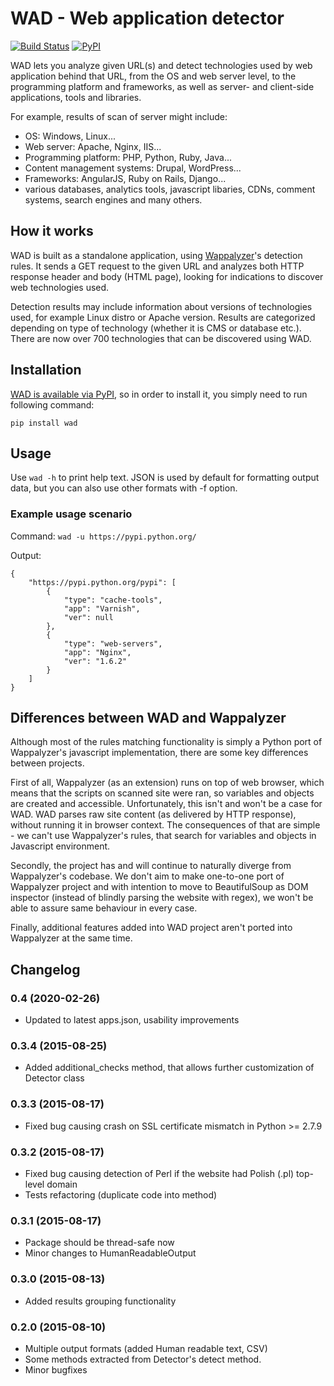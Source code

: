# WAD - Web application detector
[![Build Status](https://travis-ci.org/CERN-CERT/WAD.svg?branch=master)](https://travis-ci.org/CERN-CERT/WAD) [![PyPI](https://img.shields.io/pypi/v/wad.svg)](https://pypi.python.org/pypi/wad)

WAD lets you analyze given URL(s) and detect technologies used by web application behind that URL, 
from the OS and web server level, to the programming platform and frameworks, as well as server- and client-side
applications, tools and libraries. 

For example, results of scan of server might include: 

  * OS: Windows, Linux...
  * Web server: Apache, Nginx, IIS...
  * Programming platform: PHP, Python, Ruby, Java...
  * Content management systems: Drupal, WordPress...
  * Frameworks: AngularJS, Ruby on Rails, Django...
  * various databases, analytics tools, javascript libaries, CDNs, comment systems, search engines and many others.
  

## How it works
WAD is built as a standalone application, using [Wappalyzer](https://github.com/AliasIO/Wappalyzer)'s
detection rules. It sends a GET request to the given URL and analyzes both HTTP response header and body (HTML page), 
looking for indications to discover web technologies used. 

Detection results may include information about versions of technologies used, for example Linux distro or Apache version. 
Results are categorized depending on type of technology (whether it is CMS or database etc.). There are now over 700 
technologies that can be discovered using WAD.

## Installation
[WAD is available via PyPI](https://pypi.python.org/pypi/wad), so in order to install it, you simply need to run following command:

`pip install wad`

## Usage
Use `wad -h` to print help text.
JSON is used by default for formatting output data, but you can also use other formats with -f <format> option.
### Example usage scenario
Command: `wad -u https://pypi.python.org/` 

Output:

```
{
    "https://pypi.python.org/pypi": [
        {
            "type": "cache-tools", 
            "app": "Varnish", 
            "ver": null
        }, 
        {
            "type": "web-servers", 
            "app": "Nginx", 
            "ver": "1.6.2"
        }
    ]
}
```

## Differences between WAD and Wappalyzer
Although most of the rules matching functionality is simply a Python port of Wappalyzer's javascript implementation, there are some key differences between projects.

First of all, Wappalyzer (as an extension) runs on top of web browser, which means that the scripts on scanned site were ran, so variables and objects are created and accessible. 
Unfortunately, this isn't and won't be a case for WAD. WAD parses raw site content (as delivered by HTTP response), without running it in browser context. 
The consequences of that are simple - we can't use Wappalyzer's rules, that search for variables and objects in Javascript environment.

Secondly, the project has and will continue to naturally diverge from Wappalyzer's codebase. We don't aim to make one-to-one port of Wappalyzer project and with intention to move to BeautifulSoup as DOM inspector (instead of blindly parsing the website with regex), we won't be able to assure same behaviour in every case. 

Finally, additional features added into WAD project aren't ported into Wappalyzer at the same time.

## Changelog
### 0.4 (2020-02-26)

- Updated to latest apps.json, usability improvements

### 0.3.4 (2015-08-25)

- Added additional_checks method, that allows further customization of Detector class

### 0.3.3 (2015-08-17)

- Fixed bug causing crash on SSL certificate mismatch in Python >= 2.7.9

### 0.3.2 (2015-08-17)

- Fixed bug causing detection of Perl if the website had Polish (.pl) top-level domain
- Tests refactoring (duplicate code into method)

### 0.3.1 (2015-08-17)

- Package should be thread-safe now
- Minor changes to HumanReadableOutput

### 0.3.0 (2015-08-13)

- Added results grouping functionality

### 0.2.0 (2015-08-10)

- Multiple output formats (added Human readable text, CSV)
- Some methods extracted from Detector's detect method.
- Minor bugfixes
